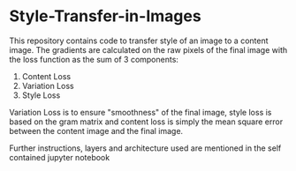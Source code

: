 # Style-Transfer-in-Images

This repository contains code to transfer style of an image to a content image. The gradients are calculated on the raw pixels of the final image 
with the loss function as the sum of 3 components:
1. Content Loss
2. Variation Loss
3. Style Loss

Variation Loss is to ensure "smoothness" of the final image, style loss is based on the gram matrix and content loss is simply the mean square error 
between the content image and the final image.

Further instructions, layers and architecture used are mentioned in the self contained jupyter notebook
